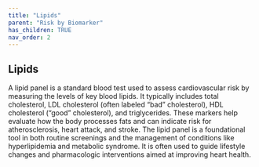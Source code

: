```yaml
---
title: "Lipids"
parent: "Risk by Biomarker"
has_children: TRUE
nav_order: 2
---
```



## Lipids


A lipid panel is a standard blood test used to assess cardiovascular risk by measuring the levels of key blood lipids. It typically includes total cholesterol, LDL cholesterol (often labeled “bad” cholesterol), HDL cholesterol (“good” cholesterol), and triglycerides. These markers help evaluate how the body processes fats and can indicate risk for atherosclerosis, heart attack, and stroke. The lipid panel is a foundational tool in both routine screenings and the management of conditions like hyperlipidemia and metabolic syndrome. It is often used to guide lifestyle changes and pharmacologic interventions aimed at improving heart health.


